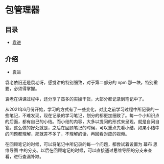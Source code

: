 # 包管理器

## 目录

- [袁进](./袁进/index.html)

## 介绍

- 袁进

袁老依旧还是袁老呀，感觉讲的特别细致，对于第二部分的 npm 那一块，特别重要，必须得掌握。

袁老在讲课过程中，还分享了蛮多的实操干货，大部分都记录到笔记中了。

从2021年6月份开始，学习的方式有了一些变化，对比之前学习过程中所记录的一些笔记，不难发现，现在记录的学习笔记，划分的都更加细致了。每一个小知识点的后面，都有自己的小结。而小结的内容，大多以提问的形式来呈现，就是自问自答。这么做的好处就是，之后在回顾笔记的时候，可以重点先看小结，如果小结中的问题都理解，那就差不多了，不理解的话，再回看对应的视频。

在回顾笔记的时候，可以将笔记中所记录的每一个问题，都尝试着设置为 幕布 思维导图 中的分支。以后在回顾笔记的时候，可以直接通过思维导图的分支来查看，进行查漏补缺。